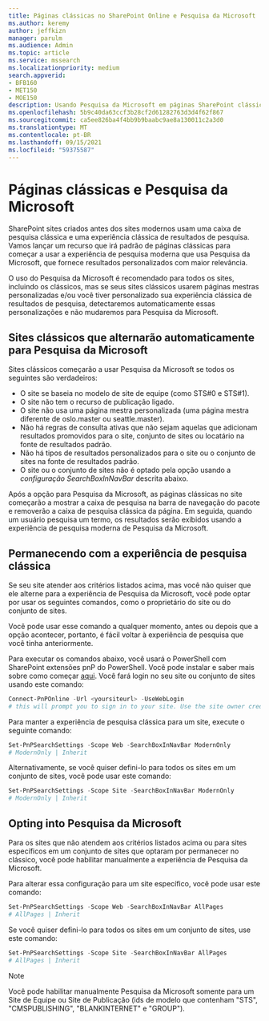 ```yaml
---
title: Páginas clássicas no SharePoint Online e Pesquisa da Microsoft
ms.author: keremy
author: jeffkizn
manager: parulm
ms.audience: Admin
ms.topic: article
ms.service: mssearch
ms.localizationpriority: medium
search.appverid:
- BFB160
- MET150
- MOE150
description: Usando Pesquisa da Microsoft em páginas SharePoint clássicas
ms.openlocfilehash: 5b9c40da63ccf3b28cf2d61282763d3d4f62f867
ms.sourcegitcommit: ca5ee826ba4f4bb9b9baabc9ae8a130011c2a3d0
ms.translationtype: MT
ms.contentlocale: pt-BR
ms.lasthandoff: 09/15/2021
ms.locfileid: "59375587"
---
```

# <a name="classic-pages-and-microsoft-search"></a>Páginas clássicas e Pesquisa da Microsoft

SharePoint sites criados antes dos sites modernos usam uma caixa de pesquisa clássica e uma experiência clássica de resultados de pesquisa. Vamos lançar um recurso que irá padrão de páginas clássicas para começar a usar a experiência de pesquisa moderna que usa Pesquisa da Microsoft, que fornece resultados personalizados com maior relevância.

O uso do Pesquisa da Microsoft é recomendado para todos os sites, incluindo os clássicos, mas se seus sites clássicos usarem páginas mestras personalizadas e/ou você tiver personalizado sua experiência clássica de resultados de pesquisa, detectaremos automaticamente essas personalizações e não mudaremos para Pesquisa da Microsoft.

## <a name="classic-sites-that-will-automatically-switch-to-microsoft-search"></a>Sites clássicos que alternarão automaticamente para Pesquisa da Microsoft

Sites clássicos começarão a usar Pesquisa da Microsoft se todos os seguintes são verdadeiros:

* O site se baseia no modelo de site de equipe (como STS#0 e STS#1).
* O site não tem o recurso de publicação ligado.
* O site não usa uma página mestra personalizada (uma página mestra diferente de oslo.master ou seattle.master).
* Não há regras de consulta ativas que não sejam aquelas que adicionam resultados promovidos para o site, conjunto de sites ou locatário na fonte de resultados padrão.
* Não há tipos de resultados personalizados para o site ou o conjunto de sites na fonte de resultados padrão.
* O site ou o conjunto de sites não é optado pela opção usando a *configuração SearchBoxInNavBar* descrita abaixo.

Após a opção para Pesquisa da Microsoft, as páginas clássicas no site começarão a mostrar a caixa de pesquisa na barra de navegação do pacote e removerão a caixa de pesquisa clássica da página. Em seguida, quando um usuário pesquisa um termo, os resultados serão exibidos usando a experiência de pesquisa moderna de Pesquisa da Microsoft.

## <a name="staying-with-the-classic-search-experience"></a>Permanecendo com a experiência de pesquisa clássica

Se seu site atender aos critérios listados acima, mas você não quiser que ele alterne para a experiência de Pesquisa da Microsoft, você pode optar por usar os seguintes comandos, como o proprietário do site ou do conjunto de sites.

Você pode usar esse comando a qualquer momento, antes ou depois que a opção acontecer, portanto, é fácil voltar à experiência de pesquisa que você tinha anteriormente.

Para executar os comandos abaixo, você usará o PowerShell com SharePoint extensões pnP do PowerShell. Você pode instalar e saber mais sobre como começar [aqui](/powershell/sharepoint/sharepoint-pnp/sharepoint-pnp-cmdlets?view=sharepoint-ps). Você fará login no seu site ou conjunto de sites usando este comando:

```powershell
Connect-PnPOnline -Url <yoursiteurl> -UseWebLogin
# this will prompt you to sign in to your site. Use the site owner credentials.
```

Para manter a experiência de pesquisa clássica para um site, execute o seguinte comando:

```powershell
Set-PnPSearchSettings -Scope Web -SearchBoxInNavBar ModernOnly
# ModernOnly | Inherit
```

Alternativamente, se você quiser defini-lo para todos os sites em um conjunto de sites, você pode usar este comando:

```powershell
Set-PnPSearchSettings -Scope Site -SearchBoxInNavBar ModernOnly
# ModernOnly | Inherit
```

## <a name="opting-into-microsoft-search"></a>Opting into Pesquisa da Microsoft

Para os sites que não atendem aos critérios listados acima ou para sites específicos em um conjunto de sites que optaram por permanecer no clássico, você pode habilitar manualmente a experiência de Pesquisa da Microsoft.

Para alterar essa configuração para um site específico, você pode usar este comando:

```powershell
Set-PnPSearchSettings -Scope Web -SearchBoxInNavBar AllPages
# AllPages | Inherit
```

Se você quiser defini-lo para todos os sites em um conjunto de sites, use este comando:

```powershell
Set-PnPSearchSettings -Scope Site -SearchBoxInNavBar AllPages
# AllPages | Inherit
```

> [!NOTE]
> Você pode habilitar manualmente Pesquisa da Microsoft somente para um Site de Equipe ou Site de Publicação (ids de modelo que contenham "STS", "CMSPUBLISHING", "BLANKINTERNET" e "GROUP").